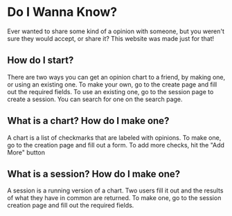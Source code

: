# Do I Wanna Know?

Ever wanted to share some kind of a opinion with someone, but you weren't sure they would accept, or share it? This website was made just for that!

## How do I start?

There are two ways you can get an opinion chart to a friend, by making one, or using an existing one. To make your own, go to the create page and fill out the required fields. To use an existing one, go to the session page to create a session. You can search for one on the search page.

## What is a chart? How do I make one?

A chart is a list of checkmarks that are labeled with opinions. To make one, go to the creation page and fill out a form. To add more checks, hit the "Add More" button

## What is a session? How do I make one?

A session is a running version of a chart. Two users fill it out and the results of what they have in common are returned. To make one, go to the session creation page and fill out the required fields.
